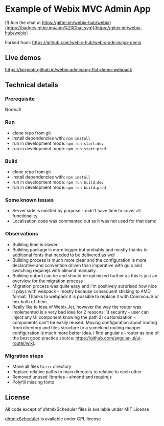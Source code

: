 Example of Webix MVC Admin App
===============================

[![Join the chat at https://gitter.im/webix-hub/webix](https://badges.gitter.im/Join%20Chat.svg)](https://gitter.im/webix-hub/webix) 

Forked from: https://github.com/webix-hub/webix-adminapp-demo


Live demos
----------

https://kospiotr.github.io/webix-adminapp-flat-demo-webpack

Technical details
------------------

### Prerequisite

NodeJS

### Run

- clone repo from git
- install dependencies with: `npm install`
- run in development mode: `npm run start:dev`
- run in development mode: `npm run start:prod`

### Build

- clone repo from git
- install dependencies with: `npm install`
- run in development mode: `npm run build:dev`
- run in development mode: `npm run build:prod`

### Some known issues

- Server side is omitted by purpose - didn't have time to cover all functionality
- Localisation code was commented out as it was not used for that demo

### Observations

- Building time is slower
- Building package is more bigger but probably and mostly thanks to additional fonts that needed to be delivered as well
- Building process is much more clear and the configuration is more declarative and convention driven than imperative with gulp and switching requirejs with almond manually.
- Building output can be and should be optimized further as this is just an overview for the migration process
- Migration process was quite easy and I'm positively surprised how nice it plays with webpack - mostly because consequent sticking to AMD format. Thanks to webpack it is possible to replace it with CommonJS or mix both of them.
- Really like te idea of Webix Jet, however the way the router was implemented is a very bad idea for 2 reasons: 1) security - user can inject any UI component knowing the path 2) customization - components can't be easily reused. Moving configuration about routing from directory and files structure to a somekind routing mapper configuration is much more better idea. I find angular ui-router as one of the best good practice source: https://github.com/angular-ui/ui-router/wiki. 
 
 ### Migration steps
 
 - Move all files to `src` directory
 - Replace relative paths to main directory to relative to each other
 - Removed unused libraries - almond and requirejs
 - Polyfill missing fonts

License
---------

All code except of dhtmlxScheduler files is available under MIT License

[dhtmlxScheduler](http://dhtmlx.com/docs/products/dhtmlxScheduler/) is available under GPL license
